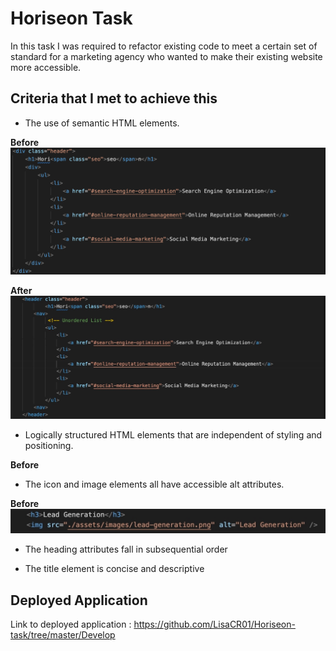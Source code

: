 # Horiseon Task

In this task I was required to refactor existing code to meet a certain set of standard for a marketing agency who wanted to make their existing website more accessible.

## Criteria that I met to achieve this

* The use of semantic HTML elements.

**Before**
![Before use of HTML semantic elements](./HTML_semantic_element_before.jpeg?raw=true )

**After**
![Use of HTML semantic elements](./HTML_semantic_element_after.jpeg?raw=true )

* Logically structured HTML elements that are independent of styling and positioning.


**Before**



* The icon and image elements all have accessible alt attributes.

**Before**
![Accessible alt attribute](./Accessible-Alt_Attribute.jpeg?raw=true)

* The heading attributes fall in subsequential order



* The title element is concise and descriptive

## Deployed Application

Link to deployed application : https://github.com/LisaCR01/Horiseon-task/tree/master/Develop
